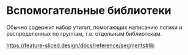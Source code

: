# Вспомогательные библиотеки

Обычно содержит набор утилит, помогающих написанию логики и распределенных по группам, т.е. отдельным библиотекам.

https://feature-sliced.design/docs/reference/segments#lib
